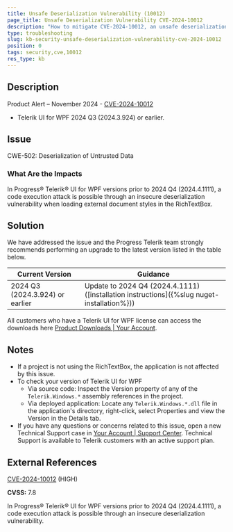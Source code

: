 ```yaml
---
title: Unsafe Deserialization Vulnerability (10012)
page_title: Unsafe Deserialization Vulnerability CVE-2024-10012
description: "How to mitigate CVE-2024-10012, an unsafe deserialization vulnerability."
type: troubleshooting
slug: kb-security-unsafe-deserialization-vulnerability-cve-2024-10012
position: 0
tags: security,cve,10012
res_type: kb
---
```


## Description

Product Alert – November 2024 - [CVE-2024-10012](https://www.cve.org/CVERecord?id=CVE-2024-10012)

- Telerik UI for WPF 2024 Q3 (2024.3.924) or earlier.

## Issue

CWE-502: Deserialization of Untrusted Data

### What Are the Impacts

In Progress® Telerik® UI for WPF versions prior to 2024 Q4 (2024.4.1111), a code execution attack is possible through an insecure deserialization vulnerability when loading external document styles in the RichTextBox.

## Solution

We have addressed the issue and the Progress Telerik team strongly recommends performing an upgrade to the latest version listed in the table below.

| Current Version | Guidance |
|-----------------|----------|
| 2024 Q3 (2024.3.924) or earlier | Update to 2024 Q4 (2024.4.1111) ([installation instructions]({%slug nuget-installation%})) |

All customers who have a Telerik UI for WPF license can access the downloads here [Product Downloads | Your Account](https://www.telerik.com/account/downloads/product-download?product=RCWPF).

## Notes

- If a project is not using the RichTextBox, the application is not affected by this issue.
- To check your version of Telerik UI for WPF
  - Via source code: Inspect the Version property of any of the `Telerik.Windows.*` assembly references in the project.
  - Via deployed application: Locate any `Telerik.Windows.*.dll` file in the application's directory, right-click, select Properties and view the Version in the Details tab.
- If you have any questions or concerns related to this issue, open a new Technical Support case in [Your Account | Support Center](https://www.telerik.com/account/support-center/contact-us/). Technical Support is available to Telerik customers with an active support plan.

## External References

[CVE-2024-10012](https://www.cve.org/CVERecord?id=CVE-2024-10012) (HIGH)

**CVSS:** 7.8

In Progress® Telerik® UI for WPF versions prior to 2024 Q4 (2024.4.1111), a code execution attack is possible through an insecure deserialization vulnerability.
